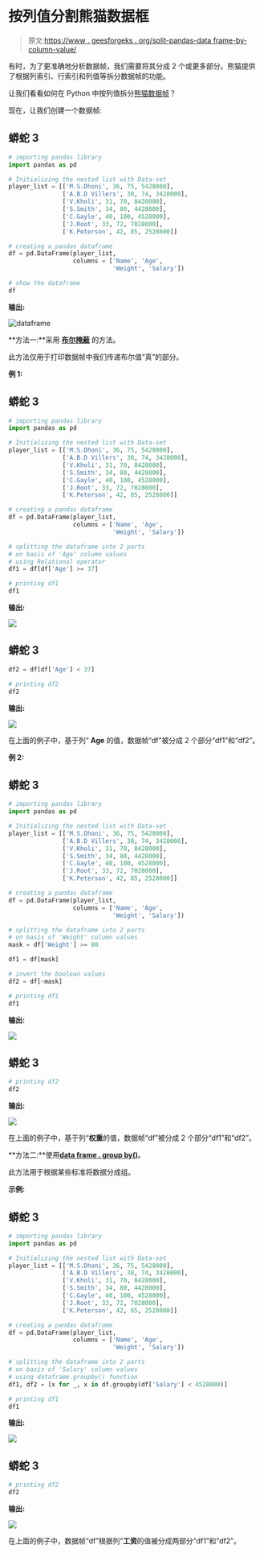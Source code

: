 # 按列值分割熊猫数据框

> 原文:[https://www . geesforgeks . org/split-pandas-data frame-by-column-value/](https://www.geeksforgeeks.org/split-pandas-dataframe-by-column-value/)

有时，为了更准确地分析数据帧，我们需要将其分成 2 个或更多部分。熊猫提供了根据列索引、行索引和列值等拆分数据帧的功能。

让我们看看如何在 Python 中按列值拆分[熊猫数据帧](https://www.geeksforgeeks.org/python-pandas-dataframe/)？

现在，让我们创建一个数据帧:

## 蟒蛇 3

```py
# importing pandas library
import pandas as pd

# Initializing the nested list with Data-set
player_list = [['M.S.Dhoni', 36, 75, 5428000],
               ['A.B.D Villers', 38, 74, 3428000],
               ['V.Kholi', 31, 70, 8428000],
               ['S.Smith', 34, 80, 4428000],
               ['C.Gayle', 40, 100, 4528000],
               ['J.Root', 33, 72, 7028000],
               ['K.Peterson', 42, 85, 2528000]]

# creating a pandas dataframe
df = pd.DataFrame(player_list, 
                  columns = ['Name', 'Age', 
                             'Weight', 'Salary'])

# show the dataframe
df
```

**输出:**

![dataframe](img/096e853e2edd5f59e42bdae71624624c.png)

**方法一:**采用 [**布尔掩蔽**](https://www.geeksforgeeks.org/boolean-indexing-in-pandas/) 的方法。

此方法仅用于打印数据帧中我们传递布尔值“真”的部分。

**例 1:**

## 蟒蛇 3

```py
# importing pandas library
import pandas as pd

# Initializing the nested list with Data-set
player_list = [['M.S.Dhoni', 36, 75, 5428000],
               ['A.B.D Villers', 38, 74, 3428000],
               ['V.Kholi', 31, 70, 8428000],
               ['S.Smith', 34, 80, 4428000],
               ['C.Gayle', 40, 100, 4528000],
               ['J.Root', 33, 72, 7028000],
               ['K.Peterson', 42, 85, 2528000]]

# creating a pandas dataframe
df = pd.DataFrame(player_list, 
                  columns = ['Name', 'Age', 
                             'Weight', 'Salary'])

# splitting the dataframe into 2 parts
# on basis of 'Age' column values
# using Relational operator
df1 = df[df['Age'] >= 37]

# printing df1
df1
```

**输出:**

![](img/bfb7fd284632db119a310bddecb87f54.png)

## 蟒蛇 3

```py
df2 = df[df['Age'] < 37]

# printing df2
df2
```

**输出:**

![](img/cf834cca5073caab4f126625c7329416.png)

在上面的例子中，基于列“ **Age** 的值，数据帧“df”被分成 2 个部分“df1”和“df2”。

**例 2:**

## 蟒蛇 3

```py
# importing pandas library
import pandas as pd

# Initializing the nested list with Data-set
player_list = [['M.S.Dhoni', 36, 75, 5428000],
               ['A.B.D Villers', 38, 74, 3428000],
               ['V.Kholi', 31, 70, 8428000],
               ['S.Smith', 34, 80, 4428000],
               ['C.Gayle', 40, 100, 4528000],
               ['J.Root', 33, 72, 7028000],
               ['K.Peterson', 42, 85, 2528000]]

# creating a pandas dataframe
df = pd.DataFrame(player_list, 
                  columns = ['Name', 'Age', 
                             'Weight', 'Salary'])

# splitting the dataframe into 2 parts
# on basis of 'Weight' column values
mask = df['Weight'] >= 80

df1 = df[mask]

# invert the boolean values
df2 = df[~mask]

# printing df1
df1
```

**输出:**

![](img/14b079813163b708b815db1f0e4825c6.png)

## 蟒蛇 3

```py
# printing df2
df2
```

**输出:**

![](img/f33a07b1cc73e79f2eca9e7f27b10d24.png)

在上面的例子中，基于列“**权重**的值，数据帧“df”被分成 2 个部分“df1”和“df2”。

**方法二:**使用[**data frame . group by()**](https://www.geeksforgeeks.org/python-pandas-dataframe-groupby/)。

此方法用于根据某些标准将数据分成组。

**示例:**

## 蟒蛇 3

```py
# importing pandas library
import pandas as pd

# Initializing the nested list with Data-set
player_list = [['M.S.Dhoni', 36, 75, 5428000],
               ['A.B.D Villers', 38, 74, 3428000],
               ['V.Kholi', 31, 70, 8428000],
               ['S.Smith', 34, 80, 4428000],
               ['C.Gayle', 40, 100, 4528000],
               ['J.Root', 33, 72, 7028000],
               ['K.Peterson', 42, 85, 2528000]]

# creating a pandas dataframe
df = pd.DataFrame(player_list, 
                  columns = ['Name', 'Age', 
                             'Weight', 'Salary'])

# splitting the dataframe into 2 parts
# on basis of 'Salary' column values
# using dataframe.groupby() function
df1, df2 = [x for _, x in df.groupby(df['Salary'] < 4528000)]

# printing df1
df1
```

**输出:**

![](img/b988a93d9bda2d093b62917444973225.png)

## 蟒蛇 3

```py
# printing df2
df2
```

**输出:**

![](img/245d0879e8004c7ce99acc62fe111978.png)

在上面的例子中，数据帧“df”根据列“**工资**的值被分成两部分“df1”和“df2”。